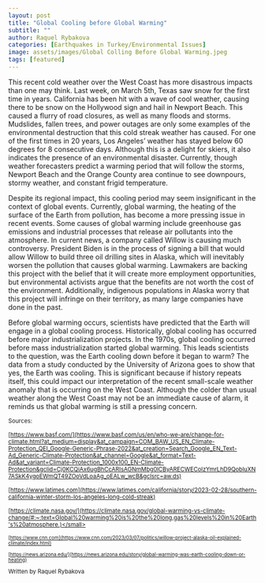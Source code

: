 ```yaml
---
layout: post
title: "Global Cooling before Global Warming"
subtitle: ""
author: Raquel Rybakova
categories: [Earthquakes in Turkey/Environmental Issues]
image: assets/images/Global Colling Before Global Warming.jpeg
tags: [featured]
---
```


This recent cold weather over the West Coast has more disastrous impacts than one may think. Last week, on March 5th, Texas saw snow for the first time in years. California has been hit with a wave of cool weather, causing there to be snow on the Hollywood sign and hail in Newport Beach. This caused a flurry of road closures, as well as many floods and storms. Mudslides, fallen trees, and power outages are only some examples of the environmental destruction that this cold streak weather has caused. For one of the first times in 20 years, Los Angeles’ weather has stayed below 60 degrees for 8 consecutive days. Although this is a delight for skiers, it also indicates the presence of an environmental disaster. Currently, though weather forecasters predict a warming period that will follow the storms, Newport Beach and the Orange County area continue to see downpours, stormy weather, and constant frigid temperature.

Despite its regional impact, this cooling period may seem insignificant in the context of global events. Currently, global warming, the heating of the surface of the Earth from pollution, has become a more pressing issue in recent events. Some causes of global warming include greenhouse gas emissions and industrial processes that release air pollutants into the atmosphere. In current news, a company called Willow is causing much controversy. President Biden is in the process of signing a bill that would allow Willow to build three oil drilling sites in Alaska, which will inevitably worsen the pollution that causes global warming. Lawmakers are backing this project with the belief that it will create more employment opportunities, but environmental activists argue that the benefits are not worth the cost of the environment. Additionally, indigenous populations in Alaska worry that this project will infringe on their territory, as many large companies have done in the past.

Before global warming occurs, scientists have predicted that the Earth will engage in a global cooling process. Historically, global cooling has occurred before major industrialization projects. In the 1970s, global cooling occurred before mass industrialization started global warming. This leads scientists to the question, was the Earth cooling down before it began to warm? The data from a study conducted by the University of Arizona goes to show that yes, the Earth was cooling. This is significant because if history repeats itself, this could impact our interpretation of the recent small-scale weather anomaly that is occurring on the West Coast. Although the colder than usual weather along the West Coast may not be an immediate cause of alarm, it reminds us that global warming is still a pressing concern.

<small> Sources: </small>

<small>[https://www.basf.com/](https://www.basf.com/us/en/who-we-are/change-for-climate.html?at_medium=display&at_campaign=COM_BAW_US_EN_Climate-Protection_QEI_Google-Generic-Phrase-2022&at_creation=Search_Google_EN_Text-Ad_Generic-Climate-Protection&at_channel=Google&at_format=Text-Ad&at_variant=Climate-Protection_1000x100_EN-Climate-Protection&gclid=Cj0KCQiAx6ugBhCcARIsAGNmMbg0lCByARECWEColzYmrLhD9QobluXN7ASkK4ygoEWmQT49ZOoVdLoaAg_oEALw_wcB&gclsrc=aw.ds)</small>

<small>[https://www.latimes.com](https://www.latimes.com/california/story/2023-02-28/southern-california-winter-storm-los-angeles-long-cold-streak)</small>

<small>[https://climate.nasa.gov/](https://climate.nasa.gov/global-warming-vs-climate-change/#:~:text=Global%20warming%20is%20the%20long,gas%20levels%20in%20Earth's%20atmosphere.)</small>

<small>[https://www.cnn.com](https://www.cnn.com/2023/03/07/politics/willow-project-alaska-oil-explained-climate/index.html)</small>

<small>[https://news.arizona.edu/](https://news.arizona.edu/story/global-warming-was-earth-cooling-down-or-heating)</small>

Written by Raquel Rybakova
